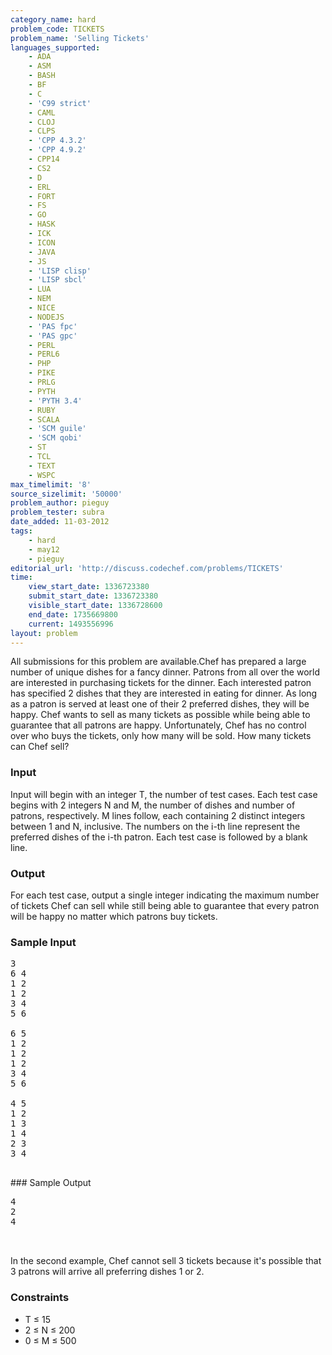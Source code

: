 ```yaml
---
category_name: hard
problem_code: TICKETS
problem_name: 'Selling Tickets'
languages_supported:
    - ADA
    - ASM
    - BASH
    - BF
    - C
    - 'C99 strict'
    - CAML
    - CLOJ
    - CLPS
    - 'CPP 4.3.2'
    - 'CPP 4.9.2'
    - CPP14
    - CS2
    - D
    - ERL
    - FORT
    - FS
    - GO
    - HASK
    - ICK
    - ICON
    - JAVA
    - JS
    - 'LISP clisp'
    - 'LISP sbcl'
    - LUA
    - NEM
    - NICE
    - NODEJS
    - 'PAS fpc'
    - 'PAS gpc'
    - PERL
    - PERL6
    - PHP
    - PIKE
    - PRLG
    - PYTH
    - 'PYTH 3.4'
    - RUBY
    - SCALA
    - 'SCM guile'
    - 'SCM qobi'
    - ST
    - TCL
    - TEXT
    - WSPC
max_timelimit: '8'
source_sizelimit: '50000'
problem_author: pieguy
problem_tester: subra
date_added: 11-03-2012
tags:
    - hard
    - may12
    - pieguy
editorial_url: 'http://discuss.codechef.com/problems/TICKETS'
time:
    view_start_date: 1336723380
    submit_start_date: 1336723380
    visible_start_date: 1336728600
    end_date: 1735669800
    current: 1493556996
layout: problem
---
```

All submissions for this problem are available.Chef has prepared a large number of unique dishes for a fancy dinner. Patrons from all over the world are interested in purchasing tickets for the dinner. Each interested patron has specified 2 dishes that they are interested in eating for dinner. As long as a patron is served at least one of their 2 preferred dishes, they will be happy. Chef wants to sell as many tickets as possible while being able to guarantee that all patrons are happy. Unfortunately, Chef has no control over who buys the tickets, only how many will be sold. How many tickets can Chef sell?

### Input

Input will begin with an integer T, the number of test cases. Each test case begins with 2 integers N and M, the number of dishes and number of patrons, respectively. M lines follow, each containing 2 distinct integers between 1 and N, inclusive. The numbers on the i-th line represent the preferred dishes of the i-th patron. Each test case is followed by a blank line.

### Output

For each test case, output a single integer indicating the maximum number of tickets Chef can sell while still being able to guarantee that every patron will be happy no matter which patrons buy tickets.

### Sample Input

<pre>3
6 4
1 2
1 2
3 4
5 6

6 5
1 2
1 2
1 2
3 4
5 6

4 5
1 2
1 3
1 4
2 3
3 4

</pre>### Sample Output
<pre>
4
2
4


</pre>In the second example, Chef cannot sell 3 tickets because it's possible that 3 patrons will arrive all preferring dishes 1 or 2.
### Constraints

- T ≤ 15
- 2 ≤ N ≤ 200
- 0 ≤ M ≤ 500
